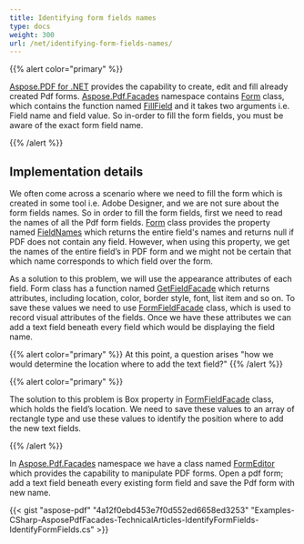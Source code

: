 ```yaml
---
title: Identifying form fields names
type: docs
weight: 300
url: /net/identifying-form-fields-names/
---
```


{{% alert color="primary" %}}

[Aspose.PDF for .NET](/pdf/net/) provides the capability to create, edit and fill already created Pdf forms. [Aspose.Pdf.Facades](https://apireference.aspose.com/pdf/net/aspose.pdf.facades) namespace contains [Form](http://www.aspose.com/api/net/pdf/aspose.pdf.facades/form) class, which contains the function named [FillField](http://www.aspose.com/api/net/pdf/aspose.pdf.facades/form/methods/fillfield/index) and it takes two arguments i.e. Field name and field value. So in-order to fill the form fields, you must be aware of the exact form field name.

{{% /alert %}}
## **Implementation details**
We often come across a scenario where we need to fill the form which is created in some tool i.e. Adobe Designer, and we are not sure about the form fields names. So in order to fill the form fields, first we need to read the names of all the Pdf form fields. [Form](http://www.aspose.com/api/net/pdf/aspose.pdf.facades/form) class provides the property named [FieldNames](http://www.aspose.com/api/net/pdf/aspose.pdf.facades/form/properties/fieldnames) which returns the entire field's names and returns null if PDF does not contain any field. However, when using this property, we get the names of the entire field’s in PDF form and we might not be certain that which name corresponds to which field over the form.

As a solution to this problem, we will use the appearance attributes of each field. Form class has a function named [GetFieldFacade](http://www.aspose.com/api/net/pdf/aspose.pdf.facades/form/methods/getfieldfacade) which returns attributes, including location, color, border style, font, list item and so on. To save these values we need to use [FormFieldFacade](http://www.aspose.com/api/net/pdf/aspose.pdf.facades/FormFieldFacade) class, which is used to record visual attributes of the fields. Once we have these attributes we can add a text field beneath every field which would be displaying the field name.

{{% alert color="primary" %}}
At this point, a question arises "how we would determine the location where to add the text field?"
{{% /alert %}}


{{% alert color="primary" %}}

The solution to this problem is Box property in [FormFieldFacade](http://www.aspose.com/api/net/pdf/aspose.pdf.facades/FormFieldFacade) class, which holds the field’s location. We need to save these values to an array of rectangle type and use these values to identify the position where to add the new text fields.

{{% /alert %}}

In [Aspose.Pdf.Facades](https://apireference.aspose.com/pdf/net/aspose.pdf.facades) namespace we have a class named [FormEditor](http://www.aspose.com/api/net/pdf/aspose.pdf.facades/FormEditor) which provides the capability to manipulate PDF forms. Open a pdf form; add a text field beneath every existing form field and save the Pdf form with new name.



{{< gist "aspose-pdf" "4a12f0ebd453e7f0d552ed6658ed3253" "Examples-CSharp-AsposePdfFacades-TechnicalArticles-IdentifyFormFields-IdentifyFormFields.cs" >}}
